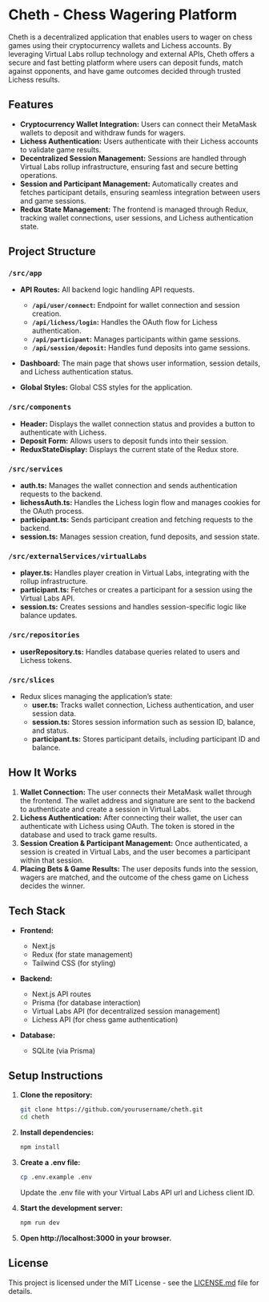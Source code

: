 # Cheth - Chess Wagering Platform

Cheth is a decentralized application that enables users to wager on chess games using their cryptocurrency wallets and Lichess accounts. By leveraging Virtual Labs rollup technology and external APIs, Cheth offers a secure and fast betting platform where users can deposit funds, match against opponents, and have game outcomes decided through trusted Lichess results.

## Features

- **Cryptocurrency Wallet Integration:** Users can connect their MetaMask wallets to deposit and withdraw funds for wagers.
- **Lichess Authentication:** Users authenticate with their Lichess accounts to validate game results.
- **Decentralized Session Management:** Sessions are handled through Virtual Labs rollup infrastructure, ensuring fast and secure betting operations.
- **Session and Participant Management:** Automatically creates and fetches participant details, ensuring seamless integration between users and game sessions.
- **Redux State Management:** The frontend is managed through Redux, tracking wallet connections, user sessions, and Lichess authentication state.

## Project Structure

### `/src/app`
- **API Routes:** All backend logic handling API requests.
  - **`/api/user/connect`:** Endpoint for wallet connection and session creation.
  - **`/api/lichess/login`:** Handles the OAuth flow for Lichess authentication.
  - **`/api/participant`:** Manages participants within game sessions.
  - **`/api/session/deposit`:** Handles fund deposits into game sessions.

- **Dashboard:** The main page that shows user information, session details, and Lichess authentication status.
- **Global Styles:** Global CSS styles for the application.

### `/src/components`
- **Header:** Displays the wallet connection status and provides a button to authenticate with Lichess.
- **Deposit Form:** Allows users to deposit funds into their session.
- **ReduxStateDisplay:** Displays the current state of the Redux store.

### `/src/services`
- **auth.ts:** Manages the wallet connection and sends authentication requests to the backend.
- **lichessAuth.ts:** Handles the Lichess login flow and manages cookies for the OAuth process.
- **participant.ts:** Sends participant creation and fetching requests to the backend.
- **session.ts:** Manages session creation, fund deposits, and session state.

### `/src/externalServices/virtualLabs`
- **player.ts:** Handles player creation in Virtual Labs, integrating with the rollup infrastructure.
- **participant.ts:** Fetches or creates a participant for a session using the Virtual Labs API.
- **session.ts:** Creates sessions and handles session-specific logic like balance updates.
  
### `/src/repositories`
- **userRepository.ts:** Handles database queries related to users and Lichess tokens.

### `/src/slices`
- Redux slices managing the application’s state:
  - **user.ts:** Tracks wallet connection, Lichess authentication, and user session data.
  - **session.ts:** Stores session information such as session ID, balance, and status.
  - **participant.ts:** Stores participant details, including participant ID and balance.

## How It Works

1. **Wallet Connection:** The user connects their MetaMask wallet through the frontend. The wallet address and signature are sent to the backend to authenticate and create a session in Virtual Labs.
2. **Lichess Authentication:** After connecting their wallet, the user can authenticate with Lichess using OAuth. The token is stored in the database and used to track game results.
3. **Session Creation & Participant Management:** Once authenticated, a session is created in Virtual Labs, and the user becomes a participant within that session.
4. **Placing Bets & Game Results:** The user deposits funds into the session, wagers are matched, and the outcome of the chess game on Lichess decides the winner.

## Tech Stack

- **Frontend:**
  - Next.js
  - Redux (for state management)
  - Tailwind CSS (for styling)
  
- **Backend:**
  - Next.js API routes
  - Prisma (for database interaction)
  - Virtual Labs API (for decentralized session management)
  - Lichess API (for chess game authentication)

- **Database:**
  - SQLite (via Prisma)

## Setup Instructions

1. **Clone the repository:**
   ```bash
   git clone https://github.com/yourusername/cheth.git
   cd cheth

2. **Install dependencies:**
   ```bash
   npm install
   ```

3. **Create a .env file:**
   ```bash
   cp .env.example .env
   ```
   Update the .env file with your Virtual Labs API url and Lichess client ID.

4. **Start the development server:**
   ```bash
   npm run dev
   ```

5. **Open http://localhost:3000 in your browser.**

## License

This project is licensed under the MIT License - see the [LICENSE.md](LICENSE.md) file for details.
